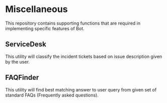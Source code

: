 # Miscellaneous
This repository contains supporting functions that are required in implementing specific features of Bot.

ServiceDesk
-----------
This utility will classify the incident tickets based on issue description given by the user.

FAQFinder
-----------
This utility will find best matching answer to user query from given set of standard FAQs (Frequently asked questions).
